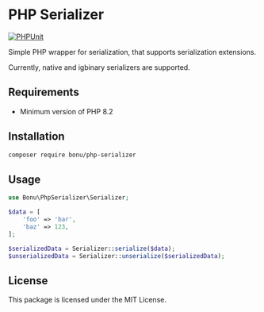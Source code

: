 # PHP Serializer

[![PHPUnit](https://github.com/bonu-dev/php-serializer/actions/workflows/phpunit.yaml/badge.svg)](https://github.com/bonu-dev/php-serializer/actions/workflows/phpunit.yaml)

Simple PHP wrapper for serialization, that supports serialization extensions.

Currently, native and igbinary serializers are supported.

## Requirements

- Minimum version of PHP 8.2

## Installation

```bash
composer require bonu/php-serializer
```

## Usage

```php
use Bonu\PhpSerializer\Serializer;

$data = [
    'foo' => 'bar',
    'baz' => 123,
];

$serializedData = Serializer::serialize($data);
$unserializedData = Serializer::unserialize($serializedData);
```

## License

This package is licensed under the MIT License.